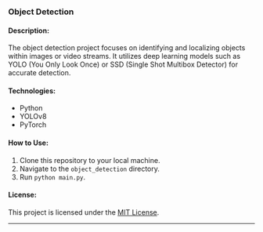 ### Object Detection

#### Description:
The object detection project focuses on identifying and localizing objects within images or video streams. It utilizes deep learning models such as YOLO (You Only Look Once) or SSD (Single Shot Multibox Detector) for accurate detection.

#### Technologies:
- Python
- YOLOv8
- PyTorch

#### How to Use:
1. Clone this repository to your local machine.
2. Navigate to the `object_detection` directory.
4. Run `python main.py`.


#### License:
This project is licensed under the [MIT License](LICENSE).

---
